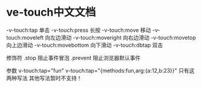# ve-touch中文文档

-v-touch:tap 单击
-v-touch:press 长按
-v-touch:move 移动
-v-touch:moveleft 向左边滑动
-v-touch:moveright 向右边滑动
-v-touch:movetop 向上边滑动
-v-touch:movebottom 向下滑动
-v-touch:dbtap 双击

修饰符
.stop 阻止事件冒泡
.prevent 阻止浏览器默认事件

参数
v-touch:tap="fun"
v-touch:tap="{methods:fun,arg:{a:12,b:23}}"
只有这两种写法 其他写法暂时不支持！